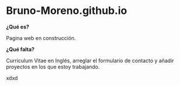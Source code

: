 # Bruno-Moreno.github.io
**¿Qué es?** 

Pagina web en construcción.

**¿Qué falta?**

Curriculum Vitae en Inglés, arreglar el formulario de contacto y añadir proyectos en los que estoy trabajando. 


xdxd

